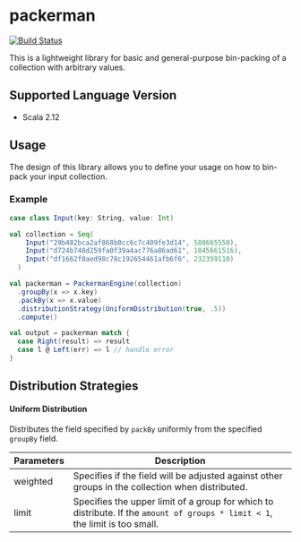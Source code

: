 # packerman

[![Build Status](https://travis-ci.com/alexsniffin/packerman.svg?branch=master)](https://travis-ci.com/alexsniffin/packerman)

This is a lightweight library for basic and general-purpose bin-packing of a collection with arbitrary values.

## Supported Language Version
- Scala 2.12

## Usage

The design of this library allows you to define your usage on how to bin-pack your input collection.

### Example
```scala
case class Input(key: String, value: Int)

val collection = Seq(
    Input("29b482bca2af868b0cc6c7c409fe3d14", 588665550),
    Input("d724b748d259fa0f39a4ac776a86ad61", 1045661516), 
    Input("df1662f0aed98c78c192654461afb6f6", 232359110)
  )

val packerman = PackermanEngine(collection)
  .groupBy(x => x.key)
  .packBy(x => x.value)
  .distributionStrategy(UniformDistribution(true, .5))
  .compute()

val output = packerman match {
  case Right(result) => result
  case l @ Left(err) => l // handle error
}

```

## Distribution Strategies

#### Uniform Distribution

Distributes the field specified by `packBy` uniformly from the specified `groupBy` field.

|Parameters|Description|
|---|---|
|weighted|Specifies if the field will be adjusted against other groups in the collection when distributed.|
|limit|Specifies the upper limit of a group for which to distribute. If the `amount of groups * limit < 1`, the limit is too small.|

